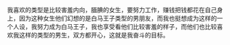 我喜欢的类型是比较害羞内向，腼腆的女生，要努力工作，赚钱把钱都花在自己身上，因为这种女生他们幻想的是白马王子类型的男朋友，而我也挺想成为这样的一个人设，我努力成为白马王子，我也享受看他们比较害羞的样子，而他们也比较喜欢我这样的类型的男生，双方都开心，这就是我奋斗的目标。